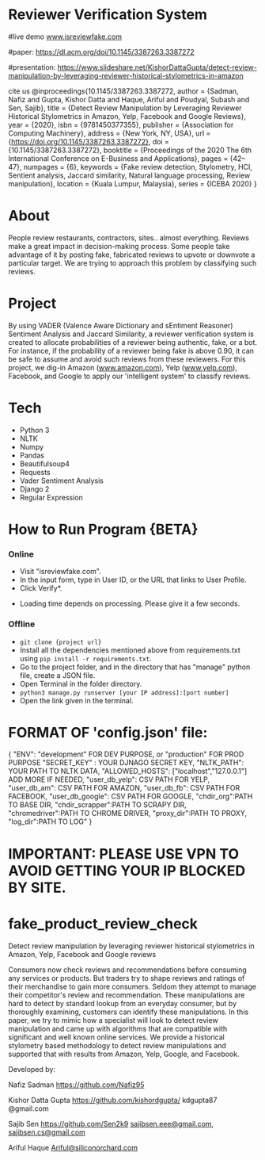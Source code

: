 # Reviewer Verification System 
#live demo www.isreviewfake.com

#paper: https://dl.acm.org/doi/10.1145/3387263.3387272

#presentation: https://www.slideshare.net/KishorDattaGupta/detect-review-manipulation-by-leveraging-reviewer-historical-stylometrics-in-amazon

cite us
@inproceedings{10.1145/3387263.3387272,
author = {Sadman, Nafiz and Gupta, Kishor Datta and Haque, Ariful and Poudyal, Subash and Sen, Sajib},
title = {Detect Review Manipulation by Leveraging Reviewer Historical Stylometrics in Amazon, Yelp, Facebook and Google Reviews},
year = {2020},
isbn = {9781450377355},
publisher = {Association for Computing Machinery},
address = {New York, NY, USA},
url = {https://doi.org/10.1145/3387263.3387272},
doi = {10.1145/3387263.3387272},
booktitle = {Proceedings of the 2020 The 6th International Conference on E-Business and Applications},
pages = {42–47},
numpages = {6},
keywords = {Fake review detection, Stylometry, HCI, Sentient analysis, Jaccard similarity, Natural language processing, Review manipulation},
location = {Kuala Lumpur, Malaysia},
series = {ICEBA 2020}
}
  


# About 
People review restaurants, contractors, sites.. almost everything. Reviews make a great impact in decision-making process. Some people take advantage of it by posting fake, fabricated reviews to upvote or downvote a particular target. We are trying to approach this problem by classifying such reviews.
# Project 
By using VADER (Valence Aware Dictionary and sEntiment Reasoner) Sentiment Analysis and Jaccard Similarity, a reviewer verification system is created to allocate probabilities of a reviewer being authentic, fake, or a bot. For instance, if the probability of a reviewer being fake is above 0.90, it can be safe to assume and avoid such reviews from these reviewers. For this project, we dig-in Amazon (www.amazon.com), Yelp (www.yelp.com), Facebook, and Google to apply our 'intelligent system' to classify reviews.
# Tech 
+ Python 3 
+ NLTK 
+ Numpy 
+ Pandas 
+ Beautifulsoup4 
+ Requests 
+ Vader Sentiment Analysis 
+ Django 2
+ Regular Expression 
# How to Run Program {BETA}
### Online ###
- Visit "isreviewfake.com".
- In the input form, type in User ID, or the URL that links to User Profile.
- Click Verify*.
* Loading time depends on processing. Please give it a few seconds.
### Offline ###
- `git clone {project url}`
- Install all the dependencies mentioned above from requirements.txt using `pip install -r requirements.txt`.
- Go to the project folder, and in the directory that has "manage" python file, create a JSON file.
- Open Terminal in the folder directory. 
- `python3 manage.py runserver [your IP address]:[port number]`
- Open the link given in the terminal.
# FORMAT OF 'config.json' file:
{
  "ENV": "development" FOR DEV PURPOSE, or "production" FOR PROD PURPOSE
  "SECRET_KEY" : YOUR DJNAGO SECRET KEY,
  "NLTK_PATH": YOUR PATH TO NLTK DATA,
  "ALLOWED_HOSTS": ["localhost","127.0.0.1"] ADD MORE IF NEEDED,
  "user_db_yelp": CSV PATH FOR YELP,
  "user_db_am": CSV PATH FOR AMAZON,
  "user_db_fb": CSV PATH FOR FACEBOOK,
  "user_db_google": CSV PATH FOR GOOGLE,
  "chdir_org":PATH TO BASE DIR,
  "chdir_scrapper":PATH TO SCRAPY DIR,
  "chromedriver":PATH TO CHROME DRIVER,
  "proxy_dir":PATH TO PROXY,
  "log_dir":PATH TO LOG"
}

# IMPORTANT: PLEASE USE VPN TO AVOID GETTING YOUR IP BLOCKED BY SITE.
# fake_product_review_check
Detect review manipulation by leveraging reviewer historical stylometrics in Amazon, Yelp, Facebook and Google reviews

Consumers now check reviews and recommendations before consuming any services or products. But traders try to shape reviews and ratings of their merchandise to gain more consumers. Seldom they attempt to manage their competitor's review and recommendation.  These manipulations are hard to detect by standard lookup from an everyday consumer, but by thoroughly examining, customers can identify these manipulations. In this paper, we try to mimic how a specialist will look to detect review manipulation and came up with algorithms that are compatible with significant and well known online services. We provide a historical stylometry based methodology to detect review manipulations and supported that with results from Amazon, Yelp, Google, and Facebook.

Developed by:

Nafiz Sadman https://github.com/Nafiz95 

Kishor Datta Gupta https://github.com/kishordgupta/  kdgupta87 @gmail.com

Sajib Sen https://github.com/Sen2k9
sajibsen.eee@gmail.com, sajibsen.cs@gmail.com

Ariful Haque Ariful@siliconorchard.com
